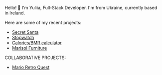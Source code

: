 Hello! 👋 I'm Yuliia, Full-Stack Developer. I'm from Ukraine, currently based in Ireland. 

Here are some of my recent projects:
-   [Secret Santa](https://julia-cloudname.github.io/Project_1/index.html)
-   [Stopwatch](https://julia-cloudname.github.io/Project_2/)
-   [Calories/BMR calculator](https://health-calculators.herokuapp.com/)
-   [Marisol Furniture](https://github.com/Julia-cloudname/marisol)

COLLABORATIVE PROJECTS:
-   [Mario Retro Quest](https://github.com/AVTpepper/retro-quest)

<!--
**Julia-cloudname/Julia-cloudname** is a ✨ _special_ ✨ repository because its `README.md` (this file) appears on your GitHub profile.

Here are some ideas to get you started:

- 🔭 I’m currently working on ...
- 🌱 I’m currently learning ...
- 👯 I’m looking to collaborate on ...
- 🤔 I’m looking for help with ...
- 💬 Ask me about ...
- 📫 How to reach me: ...
- 😄 Pronouns: ...
- ⚡ Fun fact: ...
-->
